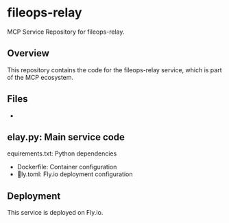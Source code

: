 ﻿# fileops-relay

MCP Service Repository for fileops-relay.

## Overview

This repository contains the code for the fileops-relay service, which is part of the MCP ecosystem.

## Files

- elay.py: Main service code
- equirements.txt: Python dependencies
- Dockerfile: Container configuration
- ly.toml: Fly.io deployment configuration

## Deployment

This service is deployed on Fly.io.
